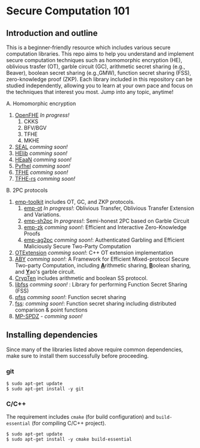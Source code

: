 # Secure Computation 101

## Introduction and outline
This is a beginner-friendly resource which includes various secure computation libraries. This repo aims to help you understand and implement secure computation techniques such as homomorphic encryption (HE), oblivious trasfer (OT), garble circuit (GC), arithmetic secret sharing (e.g., Beaver), boolean secret sharing (e.g.,GMW), function secret sharing (FSS), zero-knowledge proof (ZKP). Each library included in this repository can be studied independently, allowing you to learn at your own pace and focus on the techniques that interest you most. Jump into any topic, anytime!

A. Homomorphic encryption
1. [OpenFHE](https://github.com/openfheorg/openfhe-development) *In progress!*
    1. CKKS
    2. BFV/BGV
    3. TFHE
    4. MKHE
2. [SEAL](https://github.com/microsoft/SEAL) *comming soon!*
3. [HElib](https://github.com/homenc/HElib) *comming soon!*
4. [HEaaN](https://github.com/snucrypto/HEAAN) *comming soon!*
3. [Pyfhel](https://github.com/ibarrond/Pyfhel) *comming soon!*
4. [TFHE](https://github.com/tfhe/tfhe) *comming soon!*
5. [TFHE-rs](https://github.com/zama-ai/tfhe-rs) *comming soon!*

B. 2PC protocols
1. [emp-toolkit](https://github.com/emp-toolkit) includes OT, GC, and ZKP protocols. 
    1. [emp-ot](https://github.com/emp-toolkit/emp-ot) *In progress!*:  Oblivious Transfer, Oblivious Transfer Extension and Variations.
    2. [emp-sh2pc](https://github.com/emp-toolkit/emp-sh2pc) *In progress!*: Semi-honest 2PC based on Garble Circuit
    3. [emp-zk](https://github.com/emp-toolkit/emp-zk) *comming soon!*:  Efficient and Interactive Zero-Knowledge Proofs 
    4. [emp-ag2pc](https://github.com/emp-toolkit/emp-ag2pc) *comming soon!*: Authenticated Garbling and Efficient Maliciously Secure Two-Party Computation
2. [OTExtension](https://github.com/encryptogroup/OTExtension) *comming soon!*:  C++ OT extension implementation 
3. [ABY](https://github.com/encryptogroup/ABY) *comming soon!*: A Framework for Efficient Mixed-protocol Secure Two-party Computation, including <b><u>A</u></b>rithmetic sharing, <b><u>B</u></b>oolean sharing, and <b><u>Y</u></b>ao's garble circuit. 
4. [CrypTen](https://github.com/facebookresearch/CrypTen) includes arithmetic and boolean SS protocol.
5. [libfss](https://github.com/frankw2/libfss/tree/master) *comming soon!* : Library for performing Function Secret Sharing (FSS) 
6. [pfss](https://github.com/stealthsoftwareinc/pfss) *comming soon!*:  Function secret sharing 
7. [fss](https://github.com/myl7/fss): *comming soon!*:   Function secret sharing including distributed comparison & point functions 
8. [MP-SPDZ](https://github.com/data61/MP-SPDZ) - *comming soon!*

## Installing dependencies
Since many of the libraries listed above require common dependencies, make sure to install them successfully before proceeding.

### git
```
$ sudo apt-get update
$ sudo apt-get install -y git
```

### C/C++
The requirement includes `cmake` (for build configuration) and `build-essential` (for compiling C/C++ project).
```
$ sudo apt-get update
$ sudo apt-get install -y cmake build-essential
```